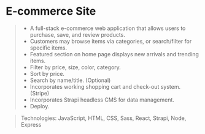 # E-commerce Site

>- A full-stack e-commerce web application that allows users to purchase, save, and review products.
>- Customers may browse items via categories, or search/filter for specific items.
>- Featured section on home page displays new arrivals and trending items.
>- Filter by price, size, color, category.
>- Sort by price.
>- Search by name/title. (Optional)
>- Incorporates working shopping cart and check-out system. (Stripe)
>- Incorporates Strapi headless CMS for data management.
>- Deploy.

> Technologies:  JavaScript, HTML, CSS, Sass, React, Strapi, Node, Express
